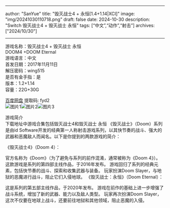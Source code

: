 
---
author: "SanYue"
title: "毁灭战士4 + 永恒[1.4+1.14|XCI]"
image: "img/20241030110718.png"
draft: false
date: 2024-10-30
description: "Switch 毁灭战士4 + 毁灭战士 永恒"
tags: [“中文”,“动作”,“射击”]
archives: ["2024/10/30"]

---

游戏名称：毁灭战士4 + 毁灭战士 永恒   
DOOM4 +DOOM Eternal    
游戏语言：中文  
首发日期：2017年11月11日  
解压密码：wing515  
是否有金手指：是  
版本：1.2+1.14   
容量：22G+30G

[百度网盘](https://pan.baidu.com/s/1sH3l1iMydw3Bokc8lICASA) 提取码: fyd2  
![图片1](img/36f889d696f.jpg)![图片2](img/861c8ac2d7fa7.jpg)![图片3](img/ca59bc21c0806.jpg)  

游戏简介  
下载地址中游戏合集包括毁灭战士4和毁灭战士 永恒
《毁灭战士》（Doom）系列是由id Software开发的经典第一人称射击游戏系列，以其快节奏的战斗、强大的武器和恶魔敌人而闻名。以下是你提到的两款游戏的简介：

《毁灭战士4》（Doom 4）：

官方名称为《Doom》（为了避免与系列的前作混淆，通常被称为《Doom 4》）。
这款游戏是系列的第四部主线作品，于2016年发布。
游戏回归了系列的经典元素，包括快节奏的战斗、探索和收集武器与装备。
玩家扮演Doom Slayer，与地狱的恶魔进行战斗，阻止它们入侵地球。
《毁灭战士：永恒》（Doom Eternal）：

这是系列的第五部主线作品，于2020年发布。
游戏在前作的基础上进一步增强了战斗系统，增加了新的武器、能力以及敌人类型。
玩家再次扮演Doom Slayer，这次不仅要在地球上战斗，还要前往地狱和其他领域，阻止恶魔的入侵。

